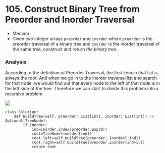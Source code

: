 # 105. Construct Binary Tree from Preorder and Inorder Traversal

* Medium
* Given two integer arrays `preorder` and `inorder` where `preorder` is the preorder traversal of a binary tree and `inorder` is the inorder traversal of the same tree, construct and return _the binary tree_.

### Analysis&#x20;

According to the definition of Preorder Traversal, the first item in that list is always the root. And when we go in to the inorder traversal list and search for that node, we would find out that every node to the left of that node is in the left side of the tree. Therefore we can start to divide this problem into a recursive problem.&#x20;

![](<../../../../.gitbook/assets/image (204).png>)

```
class Solution:
    def buildTree(self, preorder: List[int], inorder: List[int]) -> Optional[TreeNode]:
        if inorder:
            ind=inorder.index(preorder.pop(0))
            root=TreeNode(inorder[ind])
            root.left=self.buildTree(preorder, inorder[:ind])
            root.right=self.buildTree(preorder,inorder[ind+1:])
            return root
```
